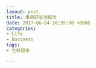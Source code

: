 ```yaml
---
layout: post
title: 果蔬好生活超市
date: 2017-06-04 16:35:00 +0800
categories:
- Life
- Business
tags:
- 生鲜超市

---
```



